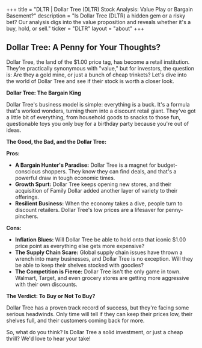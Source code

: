 +++
title = "DLTR |  Dollar Tree (DLTR) Stock Analysis: Value Play or Bargain Basement?"
description = "Is Dollar Tree (DLTR) a hidden gem or a risky bet? Our analysis digs into the value proposition and reveals whether it's a buy, hold, or sell."
ticker = "DLTR"
layout = "about"
+++

        


## Dollar Tree: A Penny for Your Thoughts?

Dollar Tree, the land of the $1.00 price tag, has become a retail institution. They're practically synonymous with "value," but for investors, the question is: Are they a gold mine, or just a bunch of cheap trinkets? Let's dive into the world of Dollar Tree and see if their stock is worth a closer look.

**Dollar Tree: The Bargain King**

Dollar Tree's business model is simple: everything is a buck. It's a formula that's worked wonders, turning them into a discount retail giant. They've got a little bit of everything, from household goods to snacks to those fun, questionable toys you only buy for a birthday party because you're out of ideas. 

**The Good, the Bad, and the Dollar Tree:**

**Pros:**

* **A Bargain Hunter's Paradise:** Dollar Tree is a magnet for budget-conscious shoppers. They know they can find deals, and that's a powerful draw in tough economic times.
* **Growth Spurt:** Dollar Tree keeps opening new stores, and their acquisition of Family Dollar added another layer of variety to their offerings.
* **Resilient Business:** When the economy takes a dive, people turn to discount retailers. Dollar Tree's low prices are a lifesaver for penny-pinchers.

**Cons:**

* **Inflation Blues:** Will Dollar Tree be able to hold onto that iconic $1.00 price point as everything else gets more expensive? 
* **The Supply Chain Scare:** Global supply chain issues have thrown a wrench into many businesses, and Dollar Tree is no exception. Will they be able to keep their shelves stocked with goodies?
* **The Competition is Fierce:** Dollar Tree isn't the only game in town. Walmart, Target, and even grocery stores are getting more aggressive with their own discounts. 

**The Verdict: To Buy or Not To Buy?**

Dollar Tree has a proven track record of success, but they're facing some serious headwinds. Only time will tell if they can keep their prices low, their shelves full, and their customers coming back for more. 

So, what do you think? Is Dollar Tree a solid investment, or just a cheap thrill? We'd love to hear your take! 

        